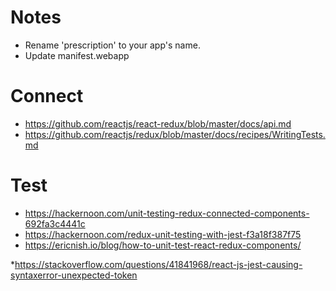 # Notes

* Rename 'prescription' to your app's name.
* Update manifest.webapp


# Connect

* https://github.com/reactjs/react-redux/blob/master/docs/api.md
* https://github.com/reactjs/redux/blob/master/docs/recipes/WritingTests.md


# Test

* https://hackernoon.com/unit-testing-redux-connected-components-692fa3c4441c
* https://hackernoon.com/redux-unit-testing-with-jest-f3a18f387f75
* https://ericnish.io/blog/how-to-unit-test-react-redux-components/

*https://stackoverflow.com/questions/41841968/react-js-jest-causing-syntaxerror-unexpected-token


